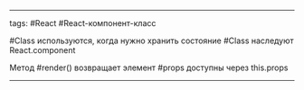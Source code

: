 ____

tags: #React #React-компонент-класс 

#Class используются, когда нужно хранить состояние #Class наследуют React.component

Метод #render() возвращает элемент
#props доступны через this.props
_____

